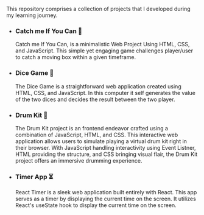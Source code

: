 
This repository comprises a collection of projects that I developed during my learning journey.

<ul>
  
  <li> <h3> Catch me If You Can 👾</h3> </li>
          Catch me If You Can, is a minimalistic Web Project Using HTML, CSS, and JavaScript. This simple yet engaging game challenges player/user to catch a moving box within a given timeframe.
  
  
  <li> <h3> Dice Game 🎲</h3> </li>
            The Dice Game is a straightforward web application created using HTML, CSS, and JavaScript. In this computer it self generates the value of the two dices and decides the result between the two player.
  
  <li> <h3> Drum Kit 🥁</h3> </li>
           The Drum Kit project is an frontend endeavor crafted using a combination of JavaScript, HTML, and CSS. This interactive web application allows users to simulate playing a virtual drum kit right in their browser. With JavaScript handling interactivity using Event Listner, HTML providing the structure, and CSS bringing visual flair, the Drum Kit project offers an immersive drumming experience. 
  
  <li> <h3> Timer App ⏳</h3> </li>
           React Timer is a sleek web application built entirely with React. 
            This app serves as a timer by displaying the current time on the screen.
            It utilizes React's useState hook to display the current time on the screen.
</ul>

